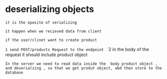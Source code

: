 # deserializing objects
`it is the oposite of serializing`

`it happen when we recieved data from client `

`if the user/clinet want to create product`

`1 send POST/products Request to the endpoint
`
`2 in the body of the request it should include product object

` In the server we need to read data inside the  body product object , and deserialzing , so that we get produt object, abd then store to the database `